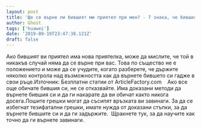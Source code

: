 ```yaml
---
layout: post
title: 'Ще се върне ли бившият ми приятел при мен? - 7 знака, че бившият ви все още ви обича!'
author: Ghost
tags: ['huawei']
date: '2019-09-19T23:47:38.121Z'
draft: false
---
```


Ако бившият ви приятел има нова приятелка, може да мислите, че той в никакъв случай няма да се върне при вас. Това по същество не е положението и може да се учудите, когато разберете, че държите няколко контрола над възможността как да върнете бившето си гадже в свои ръце.Източник: Безплатни статии от ArticleFactory.com    Ако все още обичате бившия си, не се отказвайте. Има доказани методи да върнете бившия си и да ги накарате да ви обичат както никога досега.Лошите грешки могат да съсипят връзката ви завинаги. За да се избегнат тезифатални грешки, имате нужда от доказани стъпки, за да върнете бившите си и да ги задържите.  Щракнете тук, за да научите как точно да ги върнете завинаги.
